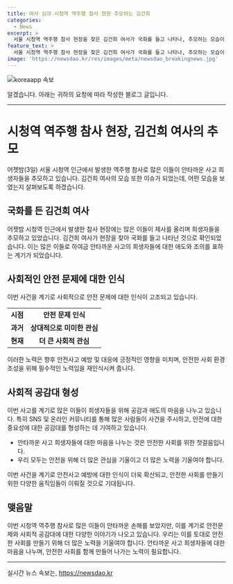 ```yaml
---
title: 여사 심야 시청역 역주행 참사 현장 추모하는 김건희
categories:
  - News
excerpt: >
  서울 시청역 역주행 참사 현장을 찾은 김건희 여사가 국화를 들고 나타나, 추모하는 모습이 눈길을 끌고 있습니다. 지난 1일 발생한 사고로 9명이 사망하고 7명이 다친 가운데, 국민의 안전에 대한 우려와 안타까움이 높아지고 있습니다. #시청역 #여사 #추모 #사고 현장
feature_text: >
  서울 시청역 역주행 참사 현장을 찾은 김건희 여사가 국화를 들고 나타나, 추모하는 모습이 눈길을 끌고 있습니다. 지난 1일 발생한 사고로 9명이 사망하고 7명이 다친 가운데, 국민의 안전에 대한 우려와 안타까움이 높아지고 있습니다. #시청역 #여사 #추모 #사고 현장
image: 'https://newsdao.kr/res/images/meta/newsdao_breakingnews.jpg'
---
```


<p><img src="https://newsdao.kr/res/images/meta/newsdao_breakingnews.jpg" alt="koreaapp 속보" /></p>

<p>알겠습니다. 아래는 귀하의 요청에 따라 작성한 블로그 글입니다.</p>

<hr />

<h1>시청역 역주행 참사 현장, 김건희 여사의 추모</h1>

<p data-ke-size="size16">어젯밤(3일) 서울 시청역 인근에서 발생한 역주행 참사로 많은 이들이 안타까운 사고 희생자들을 추모하고 있습니다. 김건희 여사의 모습 또한 이슈가 되었는데, 어떤 모습을 보였는지 살펴보도록 하겠습니다.</p>

<h2 data-ke-size="size26">국화를 든 김건희 여사</h2>

<p data-ke-size="size16">어젯밤 시청역 인근에서 발생한 참사 현장에는 많은 이들이 제사를 올리며 희생자들을 추모하고 있었습니다. 김건희 여사가 현장을 찾아 국화를 들고 나타난 것으로 확인되었습니다. 이는 많은 이들로 하여금 안타까운 사고의 희생자들에 대한 애도와 조의를 표하는 계기가 되었습니다.</p>

<h2 data-ke-size="size26">사회적인 안전 문제에 대한 인식</h2>

<p data-ke-size="size16">이번 사건을 계기로 사회적으로 안전 문제에 대한 인식이 고조되고 있습니다. </p>

<table>
    <tr>
        <td style="text-align: center; height: 17px;"><b>시점</b></td>
        <td style="text-align: center; height: 17px;"><b>안전 문제 인식</b></td>
    </tr>
    <tr>
        <td style="text-align: center; height: 17px;"><b>과거</b></td>
        <td style="text-align: center; height: 17px;"><b>상대적으로 미미한 관심</b></td>
    </tr>
    <tr>
        <td style="text-align: center; height: 17px;"><b>현재</b></td>
        <td style="text-align: center; height: 17px;"><b>더 큰 사회적 관심</b></td>
    </tr>
</table>

<p data-ke-size="size16">이러한 노력은 향후 안전사고 예방 및 대응에 긍정적인 영향을 미치며, 안전한 사회 환경 조성을 위해 필수적인 노력임을 재인식시켜 줍니다.</p>

<h2 data-ke-size="size26">사회적 공감대 형성</h2>

<p data-ke-size="size16">이번 사고를 계기로 많은 이들이 희생자들을 위해 공감과 애도의 마음을 나누고 있습니다. 특히 SNS 및 온라인 커뮤니티를 통해 많은 사람들이 사건을 주시하고, 안전에 대한 중요성에 대한 공감대를 형성하는 데 기여하고 있습니다.</p>

<ul>
    <li>안타까운 사고 희생자들에 대한 마음을 나누는 것은 안전한 사회를 위한 첫걸음입니다.</li>
    <li>우리 모두는 안전을 위해 더 많은 관심을 기울이고 더 많은 노력을 기울여야 합니다.</li>
</ul>

<p data-ke-size="size16">이번 사건을 계기로 안전사고 예방에 대한 인식이 더욱 확산되고, 안전한 사회를 만들기 위한 다양한 움직임들이 이뤄질 것으로 기대됩니다.</p>

<h2 data-ke-size="size26">맺음말</h2>

<p data-ke-size="size16">이번 시청역 역주행 참사로 많은 이들이 안타까운 손해를 보았지만, 이를 계기로 안전문제와 사회적 공감대에 대한 다양한 이야기가 나오고 있습니다. 우리는 이를 토대로 안전한 사회를 만들기 위해 더 많은 노력을 기울여야 합니다. 안타까운 사고 희생자들에 대한 마음을 나누며, 안전한 사회를 함께 만들어 나가는 노력이 필요합니다.</p>

<hr />
실시간 뉴스 속보는, <a href="https://newsdao.kr" rel="dofollow">https://newsdao.kr</a>


